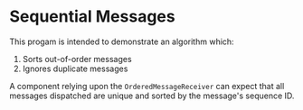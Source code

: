 # Sequential Messages

This progam is intended to demonstrate an algorithm which:
1. Sorts out-of-order messages
2. Ignores duplicate messages

A component relying upon the `OrderedMessageReceiver` can expect that all 
messages dispatched are unique and sorted by the message's sequence ID.

